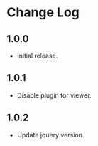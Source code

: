 # Change Log

## 1.0.0

* Initial release.

## 1.0.1

* Disable plugin for viewer.

## 1.0.2

* Update jquery version.